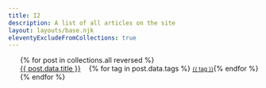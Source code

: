 ```yaml
---
title: I2
description: A list of all articles on the site
layout: layouts/base.njk
eleventyExcludeFromCollections: true
---
```


<ul class="menu i2">
{% for post in collections.all reversed  %}
<li><a href="{{post.url}}">{{ post.data.title }}</a><div>{% for tag in post.data.tags %}
<a class="minitag" href="/tags/{{ tag }}">{{ tag }}</a>{% endfor %}<div>
</li>
{% endfor %}
</ul>

<style>
    .minitag {
        background-color: var(--col1light);
        font-size: 80%;
    }

    .i2 li {
        display: flex;
        flex-direction: row;
        justify-content: space-between;
    }

    .i2 li span {
        text-align: right;
    }

    .i2 a {
        display: inline-block;
    }
</style>